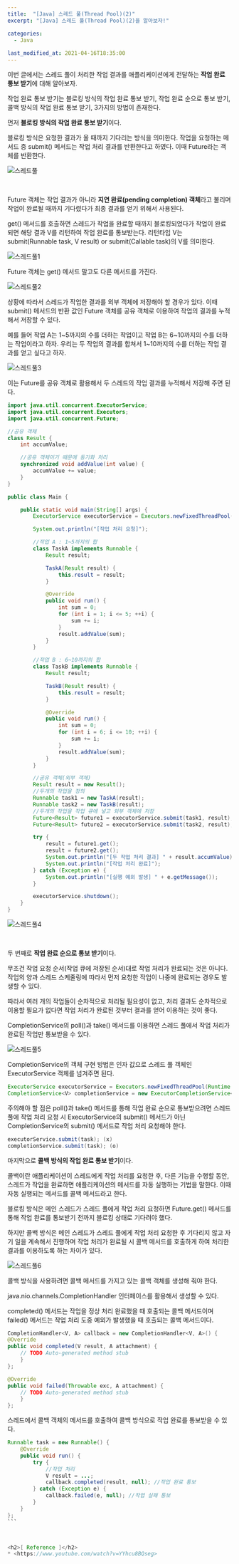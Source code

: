 ```yaml
---
title:  "[Java] 스레드 풀(Thread Pool)(2)"
excerpt: "[Java] 스레드 풀(Thread Pool)(2)을 알아보자!"

categories:
  - Java
  
last_modified_at: 2021-04-16T18:35:00
---
```


이번 글에서는 스레드 풀이 처리한 작업 결과를 애플리케이션에게 전달하는 **작업 완료 통보 받기**에 대해 알아보자.  

작업 완료 통보 받기는 블로킹 방식의 작업 완료 통보 받기, 작업 완료 순으로 통보 받기, 콜백 방식의 작업 완료 통보 받기, 3가지의 방법이 존재한다.  

먼저 **블로킹 방식의 작업 완료 통보 받기**이다.  

블로킹 방식은 요청한 결과가 올 때까지 기다리는 방식을 의미한다. 작업을 요청하는 메서드 중 submit() 메서드는 작업 처리 결과를 반환한다고 하였다. 이때 Future라는 객체를 반환한다.  

![스레드풀](https://user-images.githubusercontent.com/53072057/114973573-b18fdb00-9ebb-11eb-984a-fab30084cce0.JPG)  

​

Future 객체는 작업 결과가 아니라 **지연 완료(pending completion) 객체**라고 불리며 작업이 완료될 때까지 기다렸다가 최종 결과를 얻기 위해서 사용된다.  

get() 메서드를 호출하면 스레드가 작업을 완료할 때까지 블로킹되었다가 작업이 완료되면 해당 결과 V를 리턴하여 작업 완료를 통보받는다. 리턴타입 V는 submit(Runnable task, V result) or submit(Callable<V> task)의 V를 의미한다.  

![스레드풀1](https://user-images.githubusercontent.com/53072057/114973578-b2c10800-9ebb-11eb-86b4-384a6b52cf80.JPG)  


Future 객체는 get() 메서드 말고도 다른 메서드를 가진다.  

![스레드풀2](https://user-images.githubusercontent.com/53072057/114973580-b2c10800-9ebb-11eb-9523-9df3cfed5640.JPG)  


상황에 따라서 스레드가 작업한 결과를 외부 객체에 저장해야 할 경우가 있다. 이때 submit() 메서드의 반환 값인 Future<V> 객체를 공유 객체로 이용하여 작업의 결과를 누적해서 저장할 수 있다.  

예를 들어 작업 A는 1~5까지의 수를 더하는 작업이고 작업 B는 6~10까지의 수를 더하는 작업이라고 하자. 우리는 두 작업의 결과를 합쳐서 1~10까지의 수를 더하는 작업 결과를 얻고 싶다고 하자.  

![스레드풀3](https://user-images.githubusercontent.com/53072057/114973581-b3599e80-9ebb-11eb-8a8f-cd87b5d3403b.JPG)  


이는 Future<T>를 공유 객체로 활용해서 두 스레드의 작업 결과를 누적해서 저장해 주면 된다.  

```java
import java.util.concurrent.ExecutorService;
import java.util.concurrent.Executors;
import java.util.concurrent.Future;

//공유 객체
class Result {
	int accumValue;

	//공유 객체이기 때문에 동기화 처리
	synchronized void addValue(int value) {
		accumValue += value;
	}
}

public class Main {

	public static void main(String[] args) {
		ExecutorService executorService = Executors.newFixedThreadPool(Runtime.getRuntime().availableProcessors());

		System.out.println("[작업 처리 요청]");

		//작업 A : 1~5까지의 합
		class TaskA implements Runnable {
			Result result;

			TaskA(Result result) {
				this.result = result;
			}

			@Override
			public void run() {
				int sum = 0;
				for (int i = 1; i <= 5; ++i) {
					sum += i;
				}
				result.addValue(sum);
			}
		}

		//작업 B : 6~10까지의 합
		class TaskB implements Runnable {
			Result result;

			TaskB(Result result) {
				this.result = result;
			}

			@Override
			public void run() {
				int sum = 0;
				for (int i = 6; i <= 10; ++i) {
					sum += i;
				}
				result.addValue(sum);
			}
		}

		//공유 객체(외부 객체)
		Result result = new Result();
		//두개의 작업을 정의
		Runnable task1 = new TaskA(result);
		Runnable task2 = new TaskB(result);
		//두개의 작업을 작업 큐에 넣고 외부 객체에 저장
		Future<Result> future1 = executorService.submit(task1, result);
		Future<Result> future2 = executorService.submit(task2, result);

		try {
			result = future1.get();
			result = future2.get();
			System.out.println("[두 작업 처리 결과] " + result.accumValue);
			System.out.println("[작업 처리 완료]");
		} catch (Exception e) {
			System.out.println("[실행 예외 발생] " + e.getMessage());
		}

		executorService.shutdown();
	}
}
```

![스레드풀4](https://user-images.githubusercontent.com/53072057/114973583-b3599e80-9ebb-11eb-9943-5ef0f5567a5b.JPG)  


​

두 번째로 **작업 완료 순으로 통보 받기**이다.  

무조건 작업 요청 순서(작업 큐에 저장된 순서)대로 작업 처리가 완료되는 것은 아니다. 작업의 양과 스레드 스케줄링에 따라서 먼저 요청한 작업이 나중에 완료되는 경우도 발생할 수 있다.  

따라서 여러 개의 작업들이 순차적으로 처리될 필요성이 없고, 처리 결과도 순차적으로 이용할 필요가 없다면 작업 처리가 완료된 것부터 결과를 얻어 이용하는 것이 좋다.  

CompletionService의 poll()과 take() 메서드를 이용하면 스레드 풀에서 작업 처리가 완료된 작업만 통보받을 수 있다.  

![스레드풀5](https://user-images.githubusercontent.com/53072057/114973584-b3f23500-9ebb-11eb-9fcc-67d53b8e15ff.JPG)  


CompletionService의 객체 구현 방법은 인자 값으로 스레드 풀 객체인 ExecutorService 객체를 넘겨주면 된다.  

```java
ExecutorService executorService = Executors.newFixedThreadPool(Runtime.getRuntime().availableProcessors());
CompletionService<V> completionService = new ExecutorCompletionService<>(executorService);
```


주의해야 할 점은 poll()과 take() 메서드를 통해 작업 완료 순으로 통보받으려면 스레드 풀에 작업 처리 요청 시 ExecutorService의 submit() 메서드가 아닌 CompletionService의 submit() 메서드로 작업 처리 요청해야 한다.  

```java
executorService.submit(task); (x)
completionService.submit(task); (o)
```



마지막으로 **콜백 방식의 작업 완료 통보 받기**이다.  

콜백이란 애플리케이션이 스레드에게 작업 처리를 요청한 후, 다른 기능을 수행할 동안, 스레드가 작업을 완료하면 애플리케이션의 메서드를 자동 실행하는 기법을 말한다. 이때 자동 실행되는 메서드를 콜백 메서드라고 한다.  

블로킹 방식은 메인 스레드가 스레드 풀에게 작업 처리 요청하면 Future.get() 메서드를 통해 작업 완료를 통보받기 전까지 블로킹 상태로 기다려야 했다.  

하지만 콜백 방식은 메인 스레드가 스레드 풀에게 작업 처리 요청한 후 기다리지 않고 자기 일을 계속해서 진행하며 작업 처리가 완료될 시 콜백 메서드를 호출하게 하여 처리한 결과를 이용하도록 하는 차이가 있다.  

![스레드풀6](https://user-images.githubusercontent.com/53072057/114973585-b48acb80-9ebb-11eb-8b04-fc6056af9c86.JPG)  


콜백 방식을 사용하려면 콜백 메서드를 가지고 있는 콜백 객체를 생성해 줘야 한다.  

java.nio.channels.CompletionHandler 인터페이스를 활용해서 생성할 수 있다.  

completed() 메서드는 작업을 정상 처리 완료했을 때 호출되는 콜백 메서드이며 failed() 메서드는 작업 처리 도중 예외가 발생했을 때 호출되는 콜백 메서드이다.  

```java
CompletionHandler<V, A> callback = new CompletionHandler<V, A>() {
@Override
public void completed(V result, A attachment) {
	// TODO Auto-generated method stub
    }
};

@Override
public void failed(Throwable exc, A attachment) {
	// TODO Auto-generated method stub
	}
};
```


스레드에서 콜백 객체의 메서드를 호출하여 콜백 방식으로 작업 완료를 통보받을 수 있다.  

```java
Runnable task = new Runnable() {
	@Override
	public void run() {
		try {
			//작업 처리
			V result = ...;
			callback.completed(result, null); //작업 완료 통보
		} catch (Exception e) {
			callback.failed(e, null); //작업 실패 통보
		}
	}
};
​```



<h2>[ Reference ]</h2>  
* <https://www.youtube.com/watch?v=YYhcu8BQseg>  
